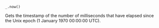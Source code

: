 ```
_.now()
```

Gets the timestamp of the number of milliseconds that have elapsed since the Unix epoch (1 January 1970 00:00:00 UTC).
